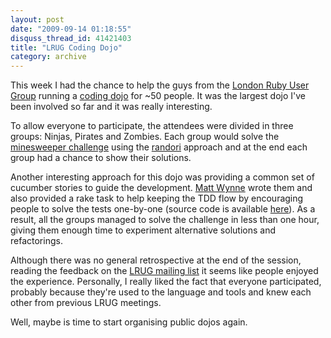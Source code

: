 ```yaml
---
layout: post
date: "2009-09-14 01:18:55"
disquss_thread_id: 41421403
title: "LRUG Coding Dojo"
category: archive
---
```

This week I had the chance to help the guys from the [London Ruby User Group](http://lrug.org/) running a [coding dojo](http://lrug.org/meetings/2009/08/18/september-2009-meeting/) for ~50 people. It was the largest dojo I've been involved so far and it was really interesting.

To allow everyone to participate, the attendees were divided in three groups: Ninjas, Pirates and Zombies. Each group would solve the [minesweeper challenge](http://codingdojo.org/cgi-bin/wiki.pl?back=KataMinesweeper) using the [randori](http://codingdojo.org/cgi-bin/wiki.pl?back=RandoriKata) approach and at the end each group had a chance to show their solutions.

Another interesting approach for this dojo was providing a common set of cucumber stories to guide the development. [Matt Wynne](http://blog.mattwynne.net/) wrote them and also provided a rake task to help keeping the TDD flow by encouraging people to solve the tests one-by-one (source code is available [here](http://github.com/mattwynne/kata-minesweeper)). As a result, all the groups managed to solve the challenge in less than one hour, giving them enough time to experiment alternative solutions and refactorings.

Although there was no general retrospective at the end of the session, reading the feedback on the [LRUG mailing list](http://lists.lrug.org/listinfo.cgi/chat-lrug.org) it seems like people enjoyed the experience. Personally, I really liked the fact that everyone participated, probably because they're used to the language and tools and knew each other from previous LRUG meetings.

Well, maybe is time to start organising public dojos again.
